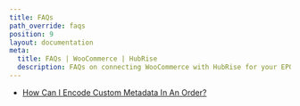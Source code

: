 ```yaml
---
title: FAQs
path_override: faqs
position: 9
layout: documentation
meta:
  title: FAQs | WooCommerce | HubRise
  description: FAQs on connecting WooCommerce with HubRise for your EPOS to work with other apps as a cohesive whole. Connect apps and synchronise your data.
---
```


- [How Can I Encode Custom Metadata In An Order?](/apps/woocommerce/faqs/encode-custom-metadata)
